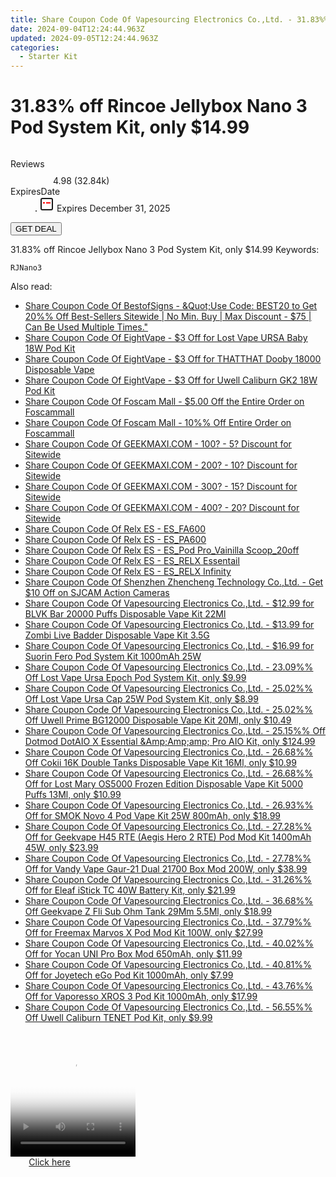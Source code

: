 ```yaml
---
title: Share Coupon Code Of Vapesourcing Electronics Co.,Ltd. - 31.83%% Off Rincoe Jellybox Nano 3 Pod System Kit, only $14.99
date: 2024-09-04T12:24:44.963Z
updated: 2024-09-05T12:24:44.963Z
categories:
  - Starter Kit
---
```



<main class="px-4 py-6 sm:p-6 md:px-8 md:py-10">
  <div class="mx-auto grid max-w-4xl grid-cols-1">
    <div class="relative col-start-1 row-start-1 flex flex-col-reverse rounded-lg bg-gradient-to-t from-black/75 via-black/0 p-3 sm:row-start-2 sm:bg-none sm:p-0 lg:row-start-1">
      <h1 class="mt-1 text-lg font-semibold text-white sm:text-slate-900 md:text-2xl dark:sm:text-white">31.83% off Rincoe Jellybox Nano 3 Pod System Kit, only $14.99</h1>
    </div>
        <div class="col-start-1 col-end-3 row-start-1 grid gap-4 sm:mb-6 sm:grid-cols-4 lg:col-start-2 lg:row-span-6 lg:row-end-6 lg:mb-0 lg:gap-6">
      <img src="https://static.shareasale.com/image/90958/deal/RincoeJellyboxNano3PodSystemKit.png" alt="" class="h-60 w-full rounded-lg object-cover sm:col-span-2 sm:h-52 lg:col-span-full" loading="lazy" />
    </div>
        <dl class="row-start-2 mt-4 flex items-center text-xs font-medium sm:row-start-3 sm:mt-1 md:mt-2.5 lg:row-start-2">
      <dt class="sr-only">Reviews</dt>
      <dd class="flex items-center text-indigo-600 dark:text-indigo-400">
        <svg width="24" height="24" fill="none" aria-hidden="true" class="mr-1 stroke-current dark:stroke-indigo-500">
          <path d="m12 5 2 5h5l-4 4 2.103 5L12 16l-5.103 3L9 14l-4-4h5l2-5Z" stroke-width="2" stroke-linecap="round" stroke-linejoin="round" />
        </svg>
        <span>4.98 <span class="font-normal text-slate-400">(32.84k)</span></span>
      </dd>
      <dt class="sr-only">ExpiresDate</dt>
      <dd class="flex items-center">
        <svg width="2" height="2" aria-hidden="true" fill="currentColor" class="mx-3 text-slate-300">
          <circle cx="1" cy="1" r="1" />
        </svg>
        <svg width="24" height="24" viewBox="0 0 24 24" fill="none" stroke="currentColor" stroke-width="2">
          <rect x="3" y="3" width="18" height="18" rx="2" fill="#fff" />
          <path d="M6 10L18 10" stroke="red" stroke-width="2" fill="none" />
          <path d="M10 6L10 18" stroke="#fff" stroke-width="2" fill="none" />
        </svg>
        Expires December 31, 2025      </dd>
    </dl>
    <div class="col-start-1 row-start-3 mt-4 self-center sm:col-start-2 sm:row-span-2 sm:row-start-2 sm:mt-0 lg:col-start-1 lg:row-start-3 lg:row-end-4 lg:mt-6">
      <button type="button" onClick="javascript:window.open(decodeURIComponent('https%3A%2F%2Fwww.shareasale.com%2Fu.cfm%3Fd%3D1068463%26m%3D90958%26u%3D4338022'), '_blank');void(0);" class="rounded-lg bg-red-600 px-3 py-2 text-sm font-medium leading-6 text-white">GET DEAL</button>
    </div>
    <p class="col-start-1 mt-4 text-sm leading-6 sm:col-span-2 lg:col-span-1 lg:row-start-4 lg:mt-6 dark:text-slate-400">31.83% off Rincoe Jellybox Nano 3 Pod System Kit, only $14.99 Keywords: </p>
    <p class="mt-4">
      <code class="bg-purple-900 p-4 text-sm font-bold tracking-widest text-white">RJNano3</code>
    </p>
  </div>
</main>
<span class="atpl-alsoreadstyle">Also read:</span>
<div><ul>
<li><a href="https://coupons.techidaily.com/coupon-1109544-share-63219-sale/"><u>Share Coupon Code Of BestofSigns - &Quot;Use Code: BEST20 to Get 20%% Off Best-Sellers Sitewide | No Min. Buy | Max Discount - $75 | Can Be Used Multiple Times.&quot;</u></a></li>
<li><a href="https://coupons.techidaily.com/coupon-1107698-share-59344-sale/"><u>Share Coupon Code Of EightVape - $3 Off for Lost Vape URSA Baby 18W Pod Kit</u></a></li>
<li><a href="https://coupons.techidaily.com/coupon-1107679-share-59344-sale/"><u>Share Coupon Code Of EightVape - $3 Off for THATTHAT Dooby 18000 Disposable Vape</u></a></li>
<li><a href="https://coupons.techidaily.com/coupon-1107699-share-59344-sale/"><u>Share Coupon Code Of EightVape - $3 Off for Uwell Caliburn GK2 18W Pod Kit</u></a></li>
<li><a href="https://coupons.techidaily.com/coupon-1107643-share-64118-sale/"><u>Share Coupon Code Of Foscam Mall - $5.00 Off the Entire Order on Foscammall</u></a></li>
<li><a href="https://coupons.techidaily.com/coupon-1107642-share-64118-sale/"><u>Share Coupon Code Of Foscam Mall - 10%% Off Entire Order on Foscammall</u></a></li>
<li><a href="https://coupons.techidaily.com/coupon-761155-share-77450-sale/"><u>Share Coupon Code Of GEEKMAXI.COM - 100? - 5? Discount for Sitewide</u></a></li>
<li><a href="https://coupons.techidaily.com/coupon-761156-share-77450-sale/"><u>Share Coupon Code Of GEEKMAXI.COM - 200? - 10? Discount for Sitewide</u></a></li>
<li><a href="https://coupons.techidaily.com/coupon-643237-share-77450-sale/"><u>Share Coupon Code Of GEEKMAXI.COM - 300? - 15? Discount for Sitewide</u></a></li>
<li><a href="https://coupons.techidaily.com/coupon-643238-share-77450-sale/"><u>Share Coupon Code Of GEEKMAXI.COM - 400? - 20? Discount for Sitewide</u></a></li>
<li><a href="https://coupons.techidaily.com/coupon-1107209-share-92020-sale/"><u>Share Coupon Code Of Relx ES - ES_FA600</u></a></li>
<li><a href="https://coupons.techidaily.com/coupon-1107208-share-92020-sale/"><u>Share Coupon Code Of Relx ES - ES_PA600</u></a></li>
<li><a href="https://coupons.techidaily.com/coupon-1107207-share-92020-sale/"><u>Share Coupon Code Of Relx ES - ES_Pod Pro_Vainilla Scoop_20off</u></a></li>
<li><a href="https://coupons.techidaily.com/coupon-1107210-share-92020-sale/"><u>Share Coupon Code Of Relx ES - ES_RELX Essentail</u></a></li>
<li><a href="https://coupons.techidaily.com/coupon-1107211-share-92020-sale/"><u>Share Coupon Code Of Relx ES - ES_RELX Infinity</u></a></li>
<li><a href="https://coupons.techidaily.com/coupon-1110003-share-138391-sale/"><u>Share Coupon Code Of Shenzhen Zhencheng Technology Co.,Ltd. - Get $10 Off on SJCAM Action Cameras</u></a></li>
<li><a href="https://coupons.techidaily.com/coupon-1110238-share-90958-sale/"><u>Share Coupon Code Of Vapesourcing Electronics Co.,Ltd. - $12.99 for BLVK Bar 20000 Puffs Disposable Vape Kit 22Ml</u></a></li>
<li><a href="https://coupons.techidaily.com/coupon-1107473-share-90958-sale/"><u>Share Coupon Code Of Vapesourcing Electronics Co.,Ltd. - $13.99 for Zombi Live Badder Disposable Vape Kit 3.5G</u></a></li>
<li><a href="https://coupons.techidaily.com/coupon-1107472-share-90958-sale/"><u>Share Coupon Code Of Vapesourcing Electronics Co.,Ltd. - $16.99 for Suorin Fero Pod System Kit 1000mAh 25W</u></a></li>
<li><a href="https://coupons.techidaily.com/coupon-1109985-share-90958-sale/"><u>Share Coupon Code Of Vapesourcing Electronics Co.,Ltd. - 23.09%% Off Lost Vape Ursa Epoch Pod System Kit, only $9.99</u></a></li>
<li><a href="https://coupons.techidaily.com/coupon-1109982-share-90958-sale/"><u>Share Coupon Code Of Vapesourcing Electronics Co.,Ltd. - 25.02%% Off Lost Vape Ursa Cap 25W Pod System Kit, only $8.99</u></a></li>
<li><a href="https://coupons.techidaily.com/coupon-1109979-share-90958-sale/"><u>Share Coupon Code Of Vapesourcing Electronics Co.,Ltd. - 25.02%% Off Uwell Prime BG12000 Disposable Vape Kit 20Ml, only $10.49</u></a></li>
<li><a href="https://coupons.techidaily.com/coupon-1107672-share-90958-sale/"><u>Share Coupon Code Of Vapesourcing Electronics Co.,Ltd. - 25.15%% Off Dotmod DotAIO X Essential &Amp;Amp;amp; Pro AIO Kit, only $124.99</u></a></li>
<li><a href="https://coupons.techidaily.com/coupon-1110209-share-90958-sale/"><u>Share Coupon Code Of Vapesourcing Electronics Co.,Ltd. - 26.68%% Off Cokii 16K Double Tanks Disposable Vape Kit 16Ml, only $10.99</u></a></li>
<li><a href="https://coupons.techidaily.com/coupon-1045705-share-90958-sale/"><u>Share Coupon Code Of Vapesourcing Electronics Co.,Ltd. - 26.68%% Off for Lost Mary OS5000 Frozen Edition Disposable Vape Kit 5000 Puffs 13Ml, only $10.99</u></a></li>
<li><a href="https://coupons.techidaily.com/coupon-773291-share-90958-sale/"><u>Share Coupon Code Of Vapesourcing Electronics Co.,Ltd. - 26.93%% Off for SMOK Novo 4 Pod Vape Kit 25W 800mAh, only $18.99</u></a></li>
<li><a href="https://coupons.techidaily.com/coupon-922008-share-90958-sale/"><u>Share Coupon Code Of Vapesourcing Electronics Co.,Ltd. - 27.28%% Off for Geekvape H45 RTE (Aegis Hero 2 RTE) Pod Mod Kit 1400mAh 45W, only $23.99</u></a></li>
<li><a href="https://coupons.techidaily.com/coupon-727573-share-90958-sale/"><u>Share Coupon Code Of Vapesourcing Electronics Co.,Ltd. - 27.78%% Off for Vandy Vape Gaur-21 Dual 21700 Box Mod 200W, only $38.99</u></a></li>
<li><a href="https://coupons.techidaily.com/coupon-888885-share-90958-sale/"><u>Share Coupon Code Of Vapesourcing Electronics Co.,Ltd. - 31.26%% Off for Eleaf iStick TC 40W Battery Kit, only $21.99</u></a></li>
<li><a href="https://coupons.techidaily.com/coupon-1058446-share-90958-sale/"><u>Share Coupon Code Of Vapesourcing Electronics Co.,Ltd. - 36.68%% Off Geekvape Z Fli Sub Ohm Tank 29Mm 5.5Ml, only $18.99</u></a></li>
<li><a href="https://coupons.techidaily.com/coupon-931982-share-90958-sale/"><u>Share Coupon Code Of Vapesourcing Electronics Co.,Ltd. - 37.79%% Off for Freemax Marvos X Pod Mod Kit 100W, only $27.99</u></a></li>
<li><a href="https://coupons.techidaily.com/coupon-814702-share-90958-sale/"><u>Share Coupon Code Of Vapesourcing Electronics Co.,Ltd. - 40.02%% Off for Yocan UNI Pro Box Mod 650mAh, only $11.99</u></a></li>
<li><a href="https://coupons.techidaily.com/coupon-684532-share-90958-sale/"><u>Share Coupon Code Of Vapesourcing Electronics Co.,Ltd. - 40.81%% Off for Joyetech eGo Pod Kit 1000mAh, only $7.99</u></a></li>
<li><a href="https://coupons.techidaily.com/coupon-968632-share-90958-sale/"><u>Share Coupon Code Of Vapesourcing Electronics Co.,Ltd. - 43.76%% Off for Vaporesso XROS 3 Pod Kit 1000mAh, only $17.99</u></a></li>
<li><a href="https://coupons.techidaily.com/coupon-982773-share-90958-sale/"><u>Share Coupon Code Of Vapesourcing Electronics Co.,Ltd. - 56.55%% Off Uwell Caliburn TENET Pod Kit, only $9.99</u></a></li>
</ul></div>

<ins class="adsbygoogle"
      style="display:block"
      data-ad-client="ca-pub-7571918770474297"
      data-ad-slot="8358498916"
      data-ad-format="auto"
      data-full-width-responsive="true"></ins>
<!-- affiliate ads begin -->
<span id="1328683">
					<video width="200" height="200" style="cursor:pointer"
           poster="//a.impactradius-go.com/display-clicktoplayimage/1328683.png"
           onclick="if(!this.playClicked){this.play();this.setAttribute('controls',true);this.playClicked=true;}">
	   <source src="//a.impactradius-go.com/display-ad/15852-1328683">
	   <img src="//a.impactradius-go.com/display-clicktoplayimage/1328683.png" style="border: none; height: 100%; width: 100%; object-fit: contain">
	</video>
	<div style="width:125px;text-align:center"><a href="javascript:window.open(decodeURIComponent('https%3A%2F%2Fthefitville.pxf.io%2Fc%2F5597632%2F1328683%2F15852'), '_blank');void(0);">Click here</a></div>
</span>
<img height="0" width="0" src="https://imp.pxf.io/i/5597632/1328683/15852" style="position:absolute;visibility:hidden;" border="0" />
<!-- affiliate ads end -->